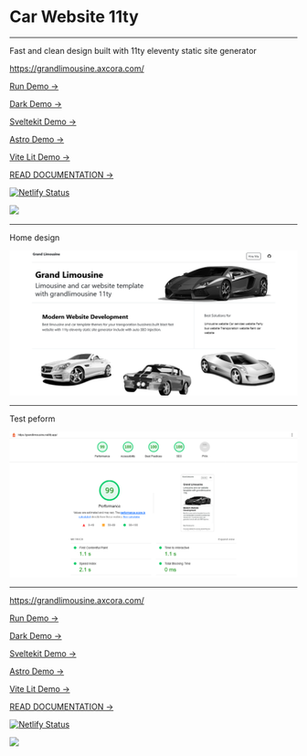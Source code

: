 # Car Website 11ty

---

Fast and clean design built with 11ty eleventy static site generator

https://grandlimousine.axcora.com/

[Run Demo →](https://grandlimousine.netlify.app/)

[Dark Demo →](https://grandlimousine.vercel.app/)

[Sveltekit Demo →](https://grandlimo.vercel.app/)

[Astro Demo →](https://grandlimousine.pages.dev/)

[Vite Lit Demo →](https://grandlimousine.web.app/)

[READ DOCUMENTATION →](https://www.hockeycomputindo.com/2022/12/free-download-fast-website-seo-car11ty.html)

[![Netlify Status](https://api.netlify.com/api/v1/badges/7a496495-5c9e-404c-8e64-4c1b91d278e7/deploy-status)](https://app.netlify.com/sites/grandlimousine/deploys)

<a href="https://www.buymeacoffee.com/axcora"><img width="240" src="https://blogger.googleusercontent.com/img/b/R29vZ2xl/AVvXsEgIA9HMwkK8kr7uRwVNxnhXsLQsJHxQQYVSzqCAaK58OpJOiTlzbIX7eEwS_VpJ3oEG-xrmVEl2WKqGvB_o-KjyBGTbbjFHM_bN2Jce9g3FTnt2ZJViwcvB9DHPOKPEMCl7jTQRVWKPw_ETloH7_CK8Xr09SSNNx22xnfGjViwdEsGtR-yGrLmr-JUGHA/s1090/bmc-button.png"/></a>

---

Home design

![eleventy car website template](demo.png)

---

Test peform

![eleventy car website template](test.png)

---

https://grandlimousine.axcora.com/

[Run Demo →](https://grandlimousine.netlify.app/)

[Dark Demo →](https://grandlimousine.vercel.app/)

[Sveltekit Demo →](https://grandlimo.vercel.app/)

[Astro Demo →](https://grandlimousine.pages.dev/)

[Vite Lit Demo →](https://grandlimousine.web.app/)

[READ DOCUMENTATION →](https://www.hockeycomputindo.com/2022/12/free-download-fast-website-seo-car11ty.html)

[![Netlify Status](https://api.netlify.com/api/v1/badges/7a496495-5c9e-404c-8e64-4c1b91d278e7/deploy-status)](https://app.netlify.com/sites/grandlimousine/deploys)

<a href="https://www.buymeacoffee.com/axcora"><img width="240" src="https://blogger.googleusercontent.com/img/b/R29vZ2xl/AVvXsEgIA9HMwkK8kr7uRwVNxnhXsLQsJHxQQYVSzqCAaK58OpJOiTlzbIX7eEwS_VpJ3oEG-xrmVEl2WKqGvB_o-KjyBGTbbjFHM_bN2Jce9g3FTnt2ZJViwcvB9DHPOKPEMCl7jTQRVWKPw_ETloH7_CK8Xr09SSNNx22xnfGjViwdEsGtR-yGrLmr-JUGHA/s1090/bmc-button.png"/></a>
